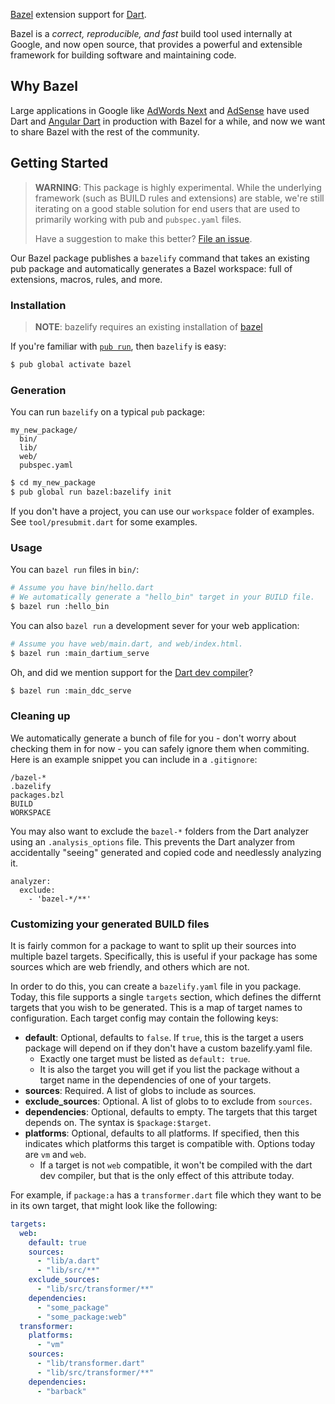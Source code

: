 [Bazel][bazel] extension support for [Dart][dart].

Bazel is a _correct, reproducible, and fast_ build tool used internally at
Google, and now open source, that provides a powerful and extensible framework
for building software and maintaining code.

[bazel]: https://www.bazel.io/
[dart]: https://www.dartlang.org/

## Why Bazel

Large applications in Google like [AdWords Next][blog-awn] and
[AdSense][blog-ads] have used Dart and [Angular Dart][angular-dart] in
production with Bazel for a while, and now we want to share Bazel with the rest
of the community.

[blog-awn]: http://news.dartlang.org/2016/03/the-new-adwords-ui-uses-dart-we-asked.html
[blog-ads]: http://news.dartlang.org/2016/10/google-adsense-angular-dart.html
[angular-dart]: https://angular.io/dart


## Getting Started

[file-issue]: https://github.com/dart-lang/bazel/issues/new

> **WARNING**: This package is highly experimental. While the underlying
> framework (such as BUILD rules and extensions) are stable, we're still
> iterating on a good stable solution for end users that are used to primarily
> working with pub and `pubspec.yaml` files.
>
> Have a suggestion to make this better? [File an issue][file-issue].

Our Bazel package publishes a `bazelify` command that takes an existing pub
package and automatically generates a Bazel workspace: full of extensions,
macros, rules, and more.

### Installation

[install-bazel]: https://www.bazel.io/versions/master/docs/install.html

> **NOTE**: bazelify requires an existing installation of [bazel][install-bazel]


If you're familiar with [`pub run`][pub_run], then `bazelify` is easy:

[pub_run]: https://www.dartlang.org/tools/pub/cmd/pub-run

```bash
$ pub global activate bazel
```

### Generation

You can run `bazelify` on a typical `pub` package:

```
my_new_package/
  bin/
  lib/
  web/
  pubspec.yaml
```

```bash
$ cd my_new_package
$ pub global run bazel:bazelify init
```

If you don't have a project, you can use our `workspace` folder of examples.
See `tool/presubmit.dart` for some examples.

### Usage

You can `bazel run` files in `bin/`:

```bash
# Assume you have bin/hello.dart
# We automatically generate a "hello_bin" target in your BUILD file.
$ bazel run :hello_bin
```

You can also `bazel run` a development sever for your web application:

```bash
# Assume you have web/main.dart, and web/index.html.
$ bazel run :main_dartium_serve
```

Oh, and did we mention support for the [Dart dev compiler][DDC]?

[ddc]: https://github.com/dart-lang/dev_compiler

```bash
$ bazel run :main_ddc_serve
```

### Cleaning up

We automatically generate a bunch of file for you - don't worry about checking
them in for now - you can safely ignore them when commiting. Here is an example
snippet you can include in a `.gitignore`:

```gitignore
/bazel-*
.bazelify
packages.bzl
BUILD
WORKSPACE
```

You may also want to exclude the `bazel-*` folders from the Dart analyzer
using an `.analysis_options` file. This prevents the Dart analyzer from
accidentally "seeing" generated and copied code and needlessly analyzing it.

```
analyzer:
  exclude:
    - 'bazel-*/**'
```

### Customizing your generated BUILD files

It is fairly common for a package to want to split up their sources into
multiple bazel targets. Specifically, this is useful if your package has some
sources which are web friendly, and others which are not.

In order to do this, you can create a `bazelify.yaml` file in you package.
Today, this file supports a single `targets` section, which defines the differnt
targets that you wish to be generated. This is a map of target names to
configuration. Each target config may contain the following keys:

- **default**: Optional, defaults to `false`. If `true`, this is the target a
  users package will depend on if they don't have a custom bazelify.yaml file.
  - Exactly one target must be listed as `default: true`.
  - It is also the target you will get if you list the package without a target
    name in the dependencies of one of your targets.
- **sources**: Required. A list of globs to include as sources.
- **exclude_sources**: Optional. A list of globs to to exclude from `sources`.
- **dependencies**: Optional, defaults to empty. The targets that this target
  depends on. The syntax is `$package:$target`.
- **platforms**: Optional, defaults to all platforms. If specified, then this
  indicates which platforms this target is compatible with. Options today are
  `vm` and `web`.
  - If a target is not `web` compatible, it won't be compiled with the dart
    dev compiler, but that is the only effect of this attribute today.

For example, if `package:a` has a `transformer.dart` file which they want to be
in its own target, that might look like the following:

```yaml
targets:
  web:
    default: true
    sources:
      - "lib/a.dart"
      - "lib/src/**"
    exclude_sources:
      - "lib/src/transformer/**"
    dependencies:
      - "some_package"
      - "some_package:web"
  transformer:
    platforms:
      - "vm"
    sources:
      - "lib/transformer.dart"
      - "lib/src/transformer/**"
    dependencies:
      - "barback"
```

